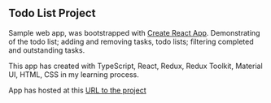 ## Todo List Project

Sample web app, was bootstrapped with [Create React App](https://github.com/facebook/create-react-app). Demonstrating of the todo list; adding and removing tasks, todo lists; filtering completed and outstanding tasks.

This app has created with TypeScript, React, Redux, Redux Toolkit, Material UI, HTML, CSS in my learning process.

App has hosted at this [URL to the project](https://tinyman66.github.io/todolist/)

